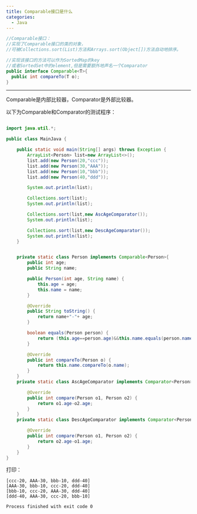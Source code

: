 ```yaml
---
title: Comparable接口是什么
categories:
  - Java
---
```


``` java
//Comparable接口：
//实现了Comparable接口的类的对象，
//可被Collections.sort(List)方法和Arrays.sort(Object[])方法自动地排序。

//实现该接口的方法可以作为SortedMap的key
//或者SortedSet中的element,但是需要额外地声名一个Comparator
public interface Comparable<T>{
  public int compareTo(T o);
}
```

---

Comparable是内部比较器，Comparator是外部比较器。

以下为Comparable和Comparator的测试程序：
``` java

import java.util.*;

public class MainJava {

    public static void main(String[] args) throws Exception {
        ArrayList<Person> list=new ArrayList<>();
        list.add(new Person(20,"ccc"));
        list.add(new Person(30,"AAA"));
        list.add(new Person(10,"bbb"));
        list.add(new Person(40,"ddd"));

        System.out.println(list);

        Collections.sort(list);
        System.out.println(list);

        Collections.sort(list,new AscAgeComparator());
        System.out.println(list);

        Collections.sort(list,new DescAgeComparator());
        System.out.println(list);
    }


    private static class Person implements Comparable<Person>{
        public int age;
        public String name;

        public Person(int age, String name) {
            this.age = age;
            this.name = name;
        }

        @Override
        public String toString() {
            return name+"-"+ age;
        }

        boolean equals(Person person) {
            return (this.age==person.age)&&this.name.equals(person.name);
        }

        @Override
        public int compareTo(Person o) {
            return this.name.compareTo(o.name);
        }
    }
    private static class AscAgeComparator implements Comparator<Person>{

        @Override
        public int compare(Person o1, Person o2) {
            return o1.age-o2.age;
        }
    }
    private static class DescAgeComparator implements Comparator<Person>{

        @Override
        public int compare(Person o1, Person o2) {
            return o2.age-o1.age;
        }
    }
}
```
打印：
```
[ccc-20, AAA-30, bbb-10, ddd-40]
[AAA-30, bbb-10, ccc-20, ddd-40]
[bbb-10, ccc-20, AAA-30, ddd-40]
[ddd-40, AAA-30, ccc-20, bbb-10]

Process finished with exit code 0

```
                                                                                                                                                                                                                                                                                                                                                                                                                                                                                                                                                                                                                                                                                                                                                                                                                                                                                                                                                                                                                                                                                                                                                                                                                                                                                                                                                                                                                                                                                                                                                                                                                                                                                                                                                                                                                                                                                                                                                                                                                                                                                                                                                                                                                                                                                                                                                                                                                                                                                                                                                                                                                                                                                                                                                                                                                                                                                                                                                                                                                                                                                                                                                                                                                                                                                                                                                                                                                                                                                                                                                                                                                                                                                                                                                                                                                                                                                                                                                                                                                                                                                                                                                                                                                                                                                                                                                                                                                                                                                                                                                                                                                                                                                                                                                                                                                                                                                                                                                                                                                                                                                                                                                                                                                                                                                                                                                                                                                                                                                                                                                                                                                                                                                                                                                                                                                                                                                                                                                                                                                                                                                                                                                                                                                                                                                                                                                                                                                                                                                                                                                                                                                                                                                                                                                                                                                                                                                                                                                                                                                                                                                                                                                                                                                                                                                                                                                                                                                                                                                                                                                                                                                                                                                                                                                                                                                                                                                                                                                                                                                                                                                                                                                                                                                                                                                                                 